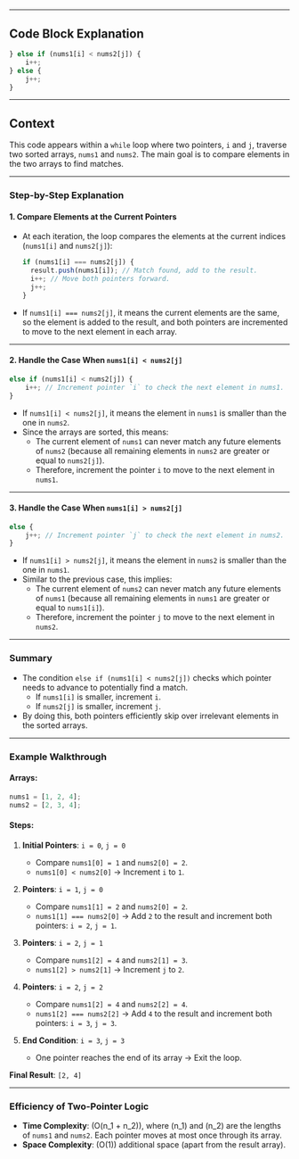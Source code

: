 <!-- if (nums1[i] < nums2[j]) {
      i++;
    } else if (nums1[i] > nums2[j]) {
      j++;
    } else {
-->

<!-- This block of code is part of the **two-pointer technique** used to find the intersection of two sorted arrays (`nums1` and `nums2`). Let me break it down step-by-step:
-->

#

---

## **Code Block Explanation**

```javascript
} else if (nums1[i] < nums2[j]) {
    i++;
} else {
    j++;
}
```

---

## **Context**

This code appears within a `while` loop where two pointers, `i` and `j`, traverse two sorted arrays, `nums1` and `nums2`. The main goal is to compare elements in the two arrays to find matches.

---

### **Step-by-Step Explanation**

#### **1. Compare Elements at the Current Pointers**

- At each iteration, the loop compares the elements at the current indices (`nums1[i]` and `nums2[j]`):

  ```javascript
  if (nums1[i] === nums2[j]) {
    result.push(nums1[i]); // Match found, add to the result.
    i++; // Move both pointers forward.
    j++;
  }
  ```

- If `nums1[i] === nums2[j]`, it means the current elements are the same, so the element is added to the result, and both pointers are incremented to move to the next element in each array.

---

#### **2. Handle the Case When `nums1[i] < nums2[j]`**

```javascript
else if (nums1[i] < nums2[j]) {
    i++; // Increment pointer `i` to check the next element in nums1.
}
```

- If `nums1[i] < nums2[j]`, it means the element in `nums1` is smaller than the one in `nums2`.
- Since the arrays are sorted, this means:
  - The current element of `nums1` can never match any future elements of `nums2` (because all remaining elements in `nums2` are greater or equal to `nums2[j]`).
  - Therefore, increment the pointer `i` to move to the next element in `nums1`.

---

#### **3. Handle the Case When `nums1[i] > nums2[j]`**

```javascript
else {
    j++; // Increment pointer `j` to check the next element in nums2.
}
```

- If `nums1[i] > nums2[j]`, it means the element in `nums2` is smaller than the one in `nums1`.
- Similar to the previous case, this implies:
  - The current element of `nums2` can never match any future elements of `nums1` (because all remaining elements in `nums1` are greater or equal to `nums1[i]`).
  - Therefore, increment the pointer `j` to move to the next element in `nums2`.

---

### **Summary**

- The condition `else if (nums1[i] < nums2[j])` checks which pointer needs to advance to potentially find a match.
  - If `nums1[i]` is smaller, increment `i`.
  - If `nums2[j]` is smaller, increment `j`.
- By doing this, both pointers efficiently skip over irrelevant elements in the sorted arrays.

---

### **Example Walkthrough**

#### **Arrays:**

```javascript
nums1 = [1, 2, 4];
nums2 = [2, 3, 4];
```

#### **Steps:**

1. **Initial Pointers**: `i = 0`, `j = 0`

   - Compare `nums1[0] = 1` and `nums2[0] = 2`.
   - `nums1[0] < nums2[0]` → Increment `i` to `1`.

2. **Pointers**: `i = 1`, `j = 0`

   - Compare `nums1[1] = 2` and `nums2[0] = 2`.
   - `nums1[1] === nums2[0]` → Add `2` to the result and increment both pointers: `i = 2`, `j = 1`.

3. **Pointers**: `i = 2`, `j = 1`

   - Compare `nums1[2] = 4` and `nums2[1] = 3`.
   - `nums1[2] > nums2[1]` → Increment `j` to `2`.

4. **Pointers**: `i = 2`, `j = 2`

   - Compare `nums1[2] = 4` and `nums2[2] = 4`.
   - `nums1[2] === nums2[2]` → Add `4` to the result and increment both pointers: `i = 3`, `j = 3`.

5. **End Condition**: `i = 3`, `j = 3`
   - One pointer reaches the end of its array → Exit the loop.

**Final Result**: `[2, 4]`

---

### **Efficiency of Two-Pointer Logic**

- **Time Complexity**: \(O(n_1 + n_2)\), where \(n_1\) and \(n_2\) are the lengths
  of `nums1` and `nums2`. Each pointer moves at most once through its array.
- **Space Complexity**: \(O(1)\) additional space (apart from the result array).
